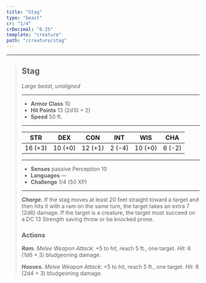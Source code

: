 ```yaml
---
title: "Stag"
type: "beast"
cr: "1/4"
crDecimal: "0.25"
template: "creature"
path: "/creature/stag"
---
```


___
>
> ## Stag
>*Large beast, unaligned*
> ___
>
> - **Armor Class** 10
> - **Hit Points** 13 (2d10 + 2)
> - **Speed** 50 ft.
>___
>
>|STR|DEX|CON|INT|WIS|CHA|
>|:---:|:---:|:---:|:---:|:---:|:---:|
>|16 (+3)|10 (+0)|12 (+1)|2 (-4)|10 (+0)|6 (-2)|
>___
>
> - **Senses** passive Perception 10
> - **Languages** —
> - **Challenge** 1/4 (50 XP)
> ___
>
>
> ***Charge.*** If the stag moves at least 20 feet straight toward a target and then hits it with a ram on the same turn, the target takes an extra 7 (2d6) damage. If the target is a creature, the target must succeed on a DC 13 Strength saving throw or be knocked prone.
>
> ### Actions
> ***Ram.*** *Melee Weapon Attack:* +5 to hit, reach 5 ft., one target. *Hit:* 6 (1d6 + 3) bludgeoning damage.
>
> ***Hooves.*** *Melee Weapon Attack:* +5 to hit, reach 5 ft., one target. *Hit:* 8 (2d4 + 3) bludgeoning damage.
